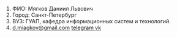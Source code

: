 1. ФИО: Мягков Даниил Львович
2. Город: Санкт-Петербург
3. ВУЗ: ГУАП, кафедра информационных систем и технологий.
4. <a href='d.miagkov@gmail.com'>d.miagkov@gmail.com</a> <a style='color:black' href="https://t.me/daniil_miagkov">telegram
</a> <a href="https://vk.com/daniil_miagkov">vk</a>

